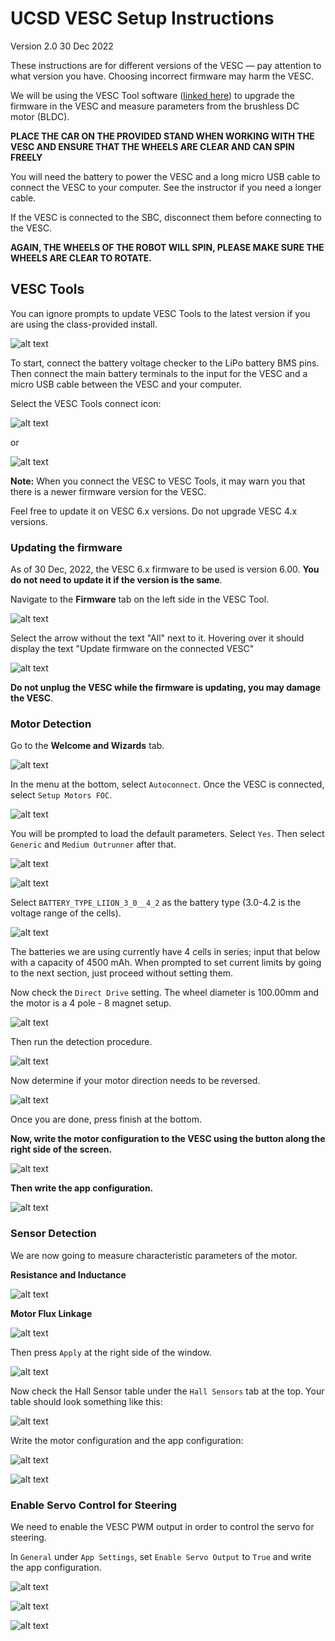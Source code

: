 # UCSD VESC Setup Instructions
Version 2.0 30 Dec 2022

These instructions are for different versions of the VESC &mdash; pay attention to what version you have. Choosing incorrect firmware may harm the VESC.

We will be using the VESC Tool software ([linked here](https://drive.google.com/drive/folders/1m_gqcIWwaCzV3y3raU1FFiEpCyf3rYPi?usp=sharing)) to upgrade the firmware in the VESC and measure parameters from the brushless DC motor (BLDC).

**PLACE THE CAR ON THE PROVIDED STAND WHEN WORKING WITH THE VESC AND ENSURE THAT THE WHEELS ARE CLEAR AND CAN SPIN FREELY**

You will need the battery to power the VESC and a long micro USB cable to connect the VESC to your computer. See the instructor if you need a longer cable.

If the VESC is connected to the SBC, disconnect them before connecting to the VESC.

**AGAIN, THE WHEELS OF THE ROBOT WILL SPIN, PLEASE MAKE SURE THE WHEELS ARE CLEAR TO ROTATE.**

## VESC Tools

You can ignore prompts to update VESC Tools to the latest version if you are using the class-provided install.

![alt text](image.png)

To start, connect the battery voltage checker to the LiPo battery BMS pins. Then connect the main battery terminals to the input for the VESC and a micro USB cable between the VESC and your computer.

Select the VESC Tools connect icon:

![alt text](image-1.png)

or 

![alt text](image-2.png)

**Note:** When you connect the VESC to VESC Tools, it may warn you that there is a newer firmware version for the VESC.

Feel free to update it on VESC 6.x versions. Do not upgrade VESC 4.x versions.


### Updating the firmware

As of 30 Dec, 2022, the VESC 6.x firmware to be used is version 6.00. **You do not need to update it if the version is the same**.

Navigate to the **Firmware** tab on the left side in the VESC Tool.

![alt text](image-3.png)

Select the arrow without the text "All" next to it. Hovering over it should display the text "Update firmware on the connected VESC"

![alt text](image-4.png)

**Do not unplug the VESC while the firmware is updating, you may damage the VESC**.


### Motor Detection

Go to the **Welcome and Wizards** tab.

![alt text](image-5.png)

In the menu at the bottom, select ```Autoconnect```. Once the VESC is connected, select ```Setup Motors FOC```. 

![alt text](image-6.png)

You will be prompted to load the default parameters. Select ```Yes```. Then select ```Generic``` and  ```Medium Outrunner``` after that.

![alt text](image-7.png)

![alt text](image-8.png)

Select ```BATTERY_TYPE_LIION_3_0__4_2``` as the battery type (3.0-4.2 is the voltage range of the cells).

![alt text](image-9.png)

The batteries we are using currently have 4 cells in series; input that below with a capacity of 4500 mAh. When prompted to set current limits by going to the next section, just proceed without setting them.

Now check the ```Direct Drive``` setting. The wheel diameter is 100.00mm and the motor is a 4 pole - 8 magnet setup.

![alt text](image-10.png)

Then run the detection procedure.

![alt text](image-11.png)

Now determine if your motor direction needs to be reversed.

![alt text](image-12.png)

Once you are done, press finish at the bottom.

**Now, write the motor configuration to the VESC using the button along the right side of the screen.**

![alt text](image-13.png)

**Then write the app configuration.**

![alt text](image-14.png)

### Sensor Detection

We are now going to measure characteristic parameters of the motor.

**Resistance and Inductance**

![alt text](image-15.png)

**Motor Flux Linkage**

![alt text](image-16.png)

Then press ```Apply``` at the right side of the window.

![alt text](image-17.png)

Now check the Hall Sensor table under the ```Hall Sensors``` tab at the top. Your table should look something like this:

![alt text](image-18.png)

Write the motor configuration and the app configuration:

![alt text](image-19.png)

![alt text](image-20.png)

### Enable Servo Control for Steering

We need to enable the VESC PWM output in order to control the servo for steering.

In ```General``` under ```App Settings```, set ```Enable Servo Output``` to ```True``` and write the app configuration.

![alt text](image-21.png)

![alt text](image-22.png)

![alt text](image-23.png)